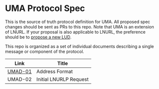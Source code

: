 # UMA Protocol Spec

This is the source of truth protocol definition for UMA. All proposed spec changes should be sent as PRs to this repo. Note that UMA is an extension of LNURL. If your proposal is also applicable to LNURL, the preference should be to [propose a new LUD](https://github.com/lnurl/luds).

This repo is organized as a set of individual documents describing a single message or component of the protocol.

|Link|Title|
|----|-----|
|[UMAD-01](umad-01-addresses.md)|Address Format|
|UMAD-02|Initial LNURLP Request|
